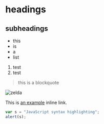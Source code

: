 # headings 
## subheadings 

- this 
- is 
- a 
- list

1. test
2. test

> this is a blockquote

![zelda](https://media.gamestop.com/i/gamestop/10131600_10141904_10162391_SCR01/The-Legend-of-Zelda-Breath-of-the-Wild---Nintendo-Switch)

This is [an example](https://sph.unc.edu// "Title") inline link.

```javascript
var s = "JavaScript syntax highlighting";
alert(s);
```

```